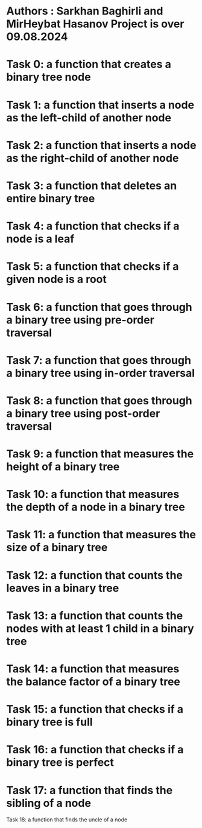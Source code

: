 Authors : Sarkhan Baghirli and MirHeybat Hasanov
Project is over 09.08.2024
==============================================================
Task 0:
a function that creates a binary tree node
==============================================================
Task 1:
a function that inserts a node as the left-child of another node
===============================================================
Task 2:
a function that inserts a node as the right-child of another node
===================================================================
Task 3:
a function that deletes an entire binary tree
===============================================================
Task 4:
a function that checks if a node is a leaf
============================================================
Task 5:
a function that checks if a given node is a root
=========================================================
Task 6:
a function that goes through a binary tree using pre-order traversal
=============================================================
Task 7:
a function that goes through a binary tree using in-order traversal
================================================================
Task 8:
a function that goes through a binary tree using post-order traversal
============================================================
Task 9:
a function that measures the height of a binary tree
==============================================================
Task 10:
a function that measures the depth of a node in a binary tree
================================================================
Task 11: 
a function that measures the size of a binary tree
===============================================================
Task 12:
a function that counts the leaves in a binary tree
============================================================
Task 13:
 a function that counts the nodes with at least 1 child in a binary tree
=============================================================
Task 14:
a function that measures the balance factor of a binary tree
=============================================================
Task 15:
a function that checks if a binary tree is full
===============================================================
Task 16:
a function that checks if a binary tree is perfect
==========================================================
Task 17:
a function that finds the sibling of a node
=================================================================
Task 18:
a function that finds the uncle of a node
